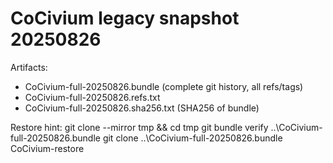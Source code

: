<!-- status: stub; target: 150+ words -->
<!-- status: stub; target: 150+ words -->
<!-- status: stub; target: 150+ words -->
<!-- status: stub; target: 150+ words -->
<!-- status: stub; target: 150+ words -->
<!-- status: stub; target: 150+ words -->
# CoCivium legacy snapshot 20250826

Artifacts:
- CoCivium-full-20250826.bundle   (complete git history, all refs/tags)
- CoCivium-full-20250826.refs.txt
- CoCivium-full-20250826.sha256.txt (SHA256 of bundle)

Restore hint:
git clone --mirror <CoCivium-url> tmp && cd tmp
git bundle verify ..\CoCivium-full-20250826.bundle
git clone ..\CoCivium-full-20250826.bundle CoCivium-restore








